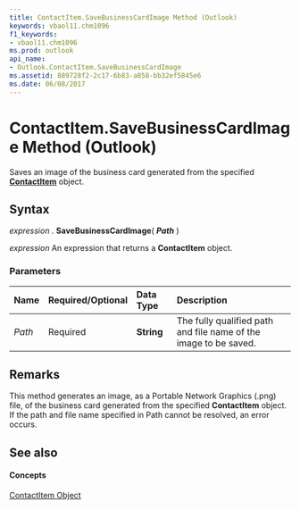 ```yaml
---
title: ContactItem.SaveBusinessCardImage Method (Outlook)
keywords: vbaol11.chm1096
f1_keywords:
- vbaol11.chm1096
ms.prod: outlook
api_name:
- Outlook.ContactItem.SaveBusinessCardImage
ms.assetid: 889728f2-2c17-6b83-a858-bb32ef5845e6
ms.date: 06/08/2017
---
```



# ContactItem.SaveBusinessCardImage Method (Outlook)

Saves an image of the business card generated from the specified  **[ContactItem](Outlook.ContactItem.md)** object.


## Syntax

 _expression_ . **SaveBusinessCardImage**( **_Path_** )

 _expression_ An expression that returns a **ContactItem** object.


### Parameters



|**Name**|**Required/Optional**|**Data Type**|**Description**|
|:-----|:-----|:-----|:-----|
| _Path_|Required| **String**|The fully qualified path and file name of the image to be saved.|

## Remarks

This method generates an image, as a Portable Network Graphics (.png) file, of the business card generated from the specified  **ContactItem** object. If the path and file name specified in Path cannot be resolved, an error occurs.


## See also


#### Concepts


[ContactItem Object](Outlook.ContactItem.md)


